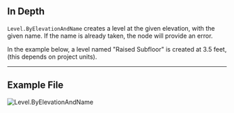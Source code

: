 ## In Depth
`Level.ByElevationAndName` creates a level at the given elevation, with the given name. If the name is already taken, the node will provide an error.

In the example below, a level named "Raised Subfloor" is created at 3.5 feet, (this depends on project units).
___
## Example File

![Level.ByElevationAndName](./Revit.Elements.Level.ByElevationAndName_img.jpg)